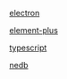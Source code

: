 [electron](http://www.electronjs.org/docs)

[element-plus](https://element-plus.gitee.io/#/zh-CN/component/installation)

[typescript](https://www.tslang.cn/docs/handbook/interfaces.html)

[nedb](https://www.npmjs.com/package/nedb)